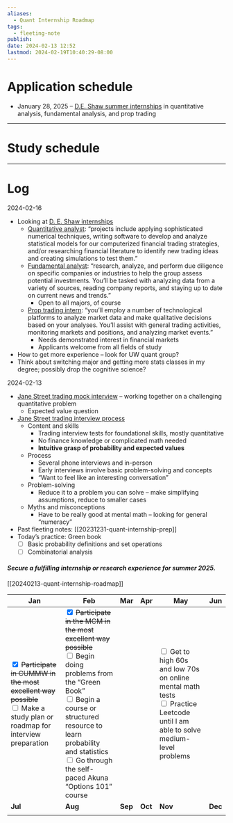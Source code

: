 ```yaml
---
aliases:
  - Quant Internship Roadmap
tags:
  - fleeting-note
publish: 
date: 2024-02-13 12:52
lastmod: 2024-02-19T10:40:29-08:00
---
```

# Application schedule

- January 28, 2025 – [D.E. Shaw summer internships](https://www.deshaw.com/careers/internships) in quantitative analysis, fundamental analysis, and prop trading

---
# Study schedule



---
# Log

2024-02-16
- Looking at [D. E. Shaw internships](https://www.deshaw.com/careers/internships)
	- [Quantitative analyst](https://www.deshaw.com/careers/quantitative-analyst-intern-new-york-summer-2024-4800): “projects include applying sophisticated numerical techniques, writing software to develop and analyze statistical models for our computerized financial trading strategies, and/or researching financial literature to identify new trading ideas and creating simulations to test them.”
	- [Fundamental analyst](https://www.deshaw.com/careers/fundamental-research-analyst-intern-new-york-summer-2025-4988): “research, analyze, and perform due diligence on specific companies or industries to help the group assess potential investments. You’ll be tasked with analyzing data from a variety of sources, reading company reports, and staying up to date on current news and trends.”
		- Open to all majors, of course
	- [Prop trading intern](https://www.deshaw.com/careers/proprietary-trading-intern-new-york-summer-2025-4987): “you’ll employ a number of technological platforms to analyze market data and make qualitative decisions based on your analyses. You’ll assist with general trading activities, monitoring markets and positions, and analyzing market events.”
		- Needs demonstrated interest in financial markets
		- Applicants welcome from all fields of study
- How to get more experience – look for UW quant group?
- Think about switching major and getting more stats classes in my degree; possibly drop the cognitive science?

2024-02-13
- [Jane Street trading mock interview](https://www.youtube.com/watch?v=NT_I1MjckaU) – working together on a challenging quantitative problem
	- Expected value question
- [Jane Street trading interview process](https://www.youtube.com/watch?v=qqILuggyfkA)
	- Content and skills
		- Trading interview tests for foundational skills, mostly quantitative
		- No finance knowledge or complicated math needed
		- **Intuitive grasp of probability and expected values**
	- Process
		- Several phone interviews and in-person
		- Early interviews involve basic problem-solving and concepts
		- “Want to feel like an interesting conversation”
	- Problem-solving
		- Reduce it to a problem you can solve – make simplifying assumptions, reduce to smaller cases
	- Myths and misconceptions
		- Have to be really good at mental math – looking for general “numeracy”
- Past fleeting notes: [[20231231-quant-internship-prep]]
- Today’s practice: Green book
	- [ ] Basic probability definitions and set operations
	- [ ] Combinatorial analysis

#### *Secure a fulfilling internship or research experience for summer 2025.*

[[20240213-quant-internship-roadmap]]

| Jan     | Feb     | Mar     | Apr     | May     | Jun     |
| ------- | ------- | ------- | ------- | ------- | ------- |
| <input type="checkbox" checked> ~~Participate in CUMMW in the most excellent way possible~~ <br><input type="checkbox"> Make a study plan or roadmap for interview preparation         | <input type="checkbox" checked> ~~Participate in the MCM in the most excellent way possible~~<br><input type="checkbox"> Begin doing problems from the “Green Book”<br><input type="checkbox"> Begin a course or structured resource to learn probability and statistics<br><input type="checkbox"> Go through the self-paced Akuna “Options 101” course        |         |         | <input type="checkbox"> Get to high 60s and low 70s on online mental math tests<br><input type="checkbox"> Practice Leetcode until I am able to solve medium-level problems        |         |
| **Jul** | **Aug** | **Sep** | **Oct** | **Nov** | **Dec** |
|         |         |         |         |         |         |
